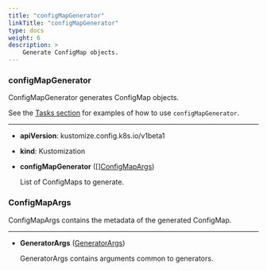 ```yaml
---
title: "configMapGenerator"
linkTitle: "configMapGenerator"
type: docs
weight: 6
description: >
    Generate ConfigMap objects.
---
```


### configMapGenerator

ConfigMapGenerator generates ConfigMap objects.

See the [Tasks section] for examples of how to use `configMapGenerator`.

---

* **apiVersion**: kustomize.config.k8s.io/v1beta1
* **kind**: Kustomization
* **configMapGenerator** ([][ConfigMapArgs](#configmapargs))

    List of ConfigMaps to generate.


### ConfigMapArgs

ConfigMapArgs contains the metadata of the generated ConfigMap.

---

* **GeneratorArgs** ([GeneratorArgs](/docs/reference/api/common-definitions/generatorargs/))

    GeneratorArgs contains arguments common to generators.


[Tasks section]: /docs/tasks/configmap_generator/

